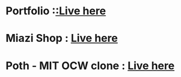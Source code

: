 # Portfolio :<a target="_blank" href="https://mahmud-ii.github.io/">:Live here</a>

# Miazi Shop : <a target="_blank" href="https://maltimart-c2529.web.app/"> Live here</a>

# Poth - MIT OCW clone : <a target="_blank" href="https://mahmud-ii.github.io/poth/"> Live here</a>
